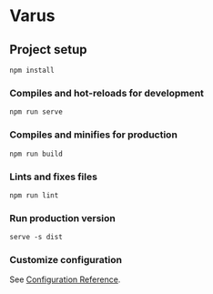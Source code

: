 # Varus

## Project setup
```
npm install
```

### Compiles and hot-reloads for development
```
npm run serve
```

### Compiles and minifies for production
```
npm run build
```

### Lints and fixes files
```
npm run lint
```

### Run production version
```
serve -s dist
```

### Customize configuration
See [Configuration Reference](https://cli.vuejs.org/config/).
